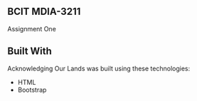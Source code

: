 ## BCIT MDIA-3211

<p align="left">
Assignment One
</p>

## Built With

Acknowledging Our Lands was built using these technologies:

- HTML
- Bootstrap




